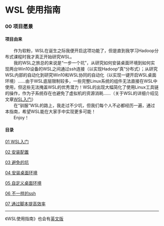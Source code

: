 # WSL 使用指南

### 00 项目愿景

#### 项目由来

&emsp;&emsp;作为软粉，WSL在诞生之际我便开启这项功能了，但是直到我学习Hadoop分布式课程时我才真正开始研究WSL。  
&emsp;&emsp;我的WSL之旅总的来说是“一步一个坑”，从研究如何安装桌面环境到如何实现两台Win10设备的WSL之间通过ssh连接（以实现Hadoop“真”分布式）；从研究WSL内部的自动化到研究Win10和WSL协同的自动化（以实现一键开启WSL桌面环境）……由于WSL底层限制较多，一些完整Linux系统的组件无法直接在WSL中使用，但这些无法掩盖WSL的优秀潜力！WSL的出现大幅简化了使用Linux工具链的操作，作为子系统存在也避免了虚拟机的资源消耗……（关于WSL的详细介绍见文章[WSL入门][1]）  
&emsp;&emsp;在“驯服”WSL的路上，我走过不少坑，但我们每个人不必都经历一遍，通过本指南，希望WSL能在大家手中实现更多可能！  
&emsp;&emsp;Enjoy！



#### 目录

[01 WSL入门][1]

[02 安装配置][2]

[03 避免的坑][3]

[04 安装桌面环境][4]

[05 自定义桌面环境][5]

[06 不一样的ssh][6]

[07 通过脚本提高效率][7]

[1]:01-WSL入门.md

[2]:02-安装配置.md

[3]:03-避免的坑.md

[4]:04-安装桌面环境.md

[5]:05-自定义桌面环境.md

[6]:06-不一样的ssh.md

[7]:07-通过脚本提高效率.md

---
《WSL使用指南》也会有[英文版](../English/00-About.md)
